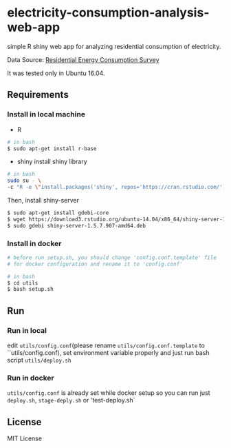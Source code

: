 # electricity-consumption-analysis-web-app
simple R shiny web app for analyzing residential consumption of electricity.

Data Source: [Residential Energy Consumption Survey](https://www.eia.gov/consumption/residential/data/2015/)

It was tested only in Ubuntu 16.04.

## Requirements
### Install in local machine
* R
```bash
# in bash
$ sudo apt-get install r-base
```
* shiny 
install shiny library
```bash
# in bash
sudo su - \
-c "R -e \"install.packages('shiny', repos='https://cran.rstudio.com/')\""
```
Then, install shiny-server
```bash
$ sudo apt-get install gdebi-core
$ wget https://download3.rstudio.org/ubuntu-14.04/x86_64/shiny-server-1.5.7.907-amd64.deb
$ sudo gdebi shiny-server-1.5.7.907-amd64.deb
```
### Install in docker
```bash
# before run setup.sh, you should change 'config.conf.template' file 
# for docker configuration and rename it to 'config.conf'

# in bash
$ cd utils
$ bash setup.sh
```

## Run
### Run in local
edit `utils/config.conf`(please rename `utils/config.conf.template` to ``utils/config.conf), set environment variable properly and just run bash script `utils/deploy.sh`

### Run in docker
`utils/config.conf` is already set while docker setup so you can run just `deploy.sh`, `stage-deply.sh` or 'test-deploy.sh`

## License
MIT License

